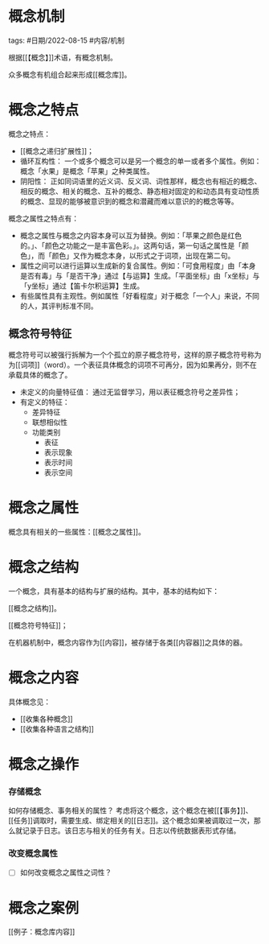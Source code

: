 # 概念机制

tags: #日期/2022-08-15 #内容/机制 

根据[[【概念】]]术语，有概念机制。

众多概念有机组合起来形成[[概念库]]。

# 概念之特点


概念之特点：
-   [[概念之递归扩展性]]；
- 循环互构性：
  一个或多个概念可以是另一个概念的单一或者多个属性。例如：概念「水果」是概念「苹果」之种类属性。
- 阴阳性：
  正如同词语里的近义词、反义词、词性那样，概念也有相近的概念、相反的概念、相关的概念、互补的概念、静态相对固定的和动态具有变动性质的概念、显现的能够被意识到的概念和潜藏而难以意识的的概念等等。

概念之属性之特点有：
- 概念之属性与概念之内容本身可以互为替换。例如：「苹果之颜色是红色的。」、「颜色之功能之一是丰富色彩。」。这两句话，第一句话之属性是「颜色」，而「颜色」又作为概念本身，以形式之于词项，出现在第二句。
- 属性之间可以进行运算以生成新的复合属性。例如：「可食用程度」由「本身是否有毒」与「是否干净」通过【与运算】生成。「平面坐标」由「x坐标」与「y坐标」通过【笛卡尔积运算】生成。
- 有些属性具有主观性。例如属性「好看程度」对于概念「一个人」来说，不同的人，其评判标准不同。



## 概念符号特征


概念符号可以被强行拆解为一个个孤立的原子概念符号，这样的原子概念符号称为为[[词项]]（word）。一个表征具体概念的词项不可再分，因为如果再分，则不在承载具体的概念了。

- 未定义的向量特征值：
	通过无监督学习，用以表征概念符号之差异性；
- 有定义的特征：
	- 差异特征
	- 联想相似性
	- 功能类别
		- 表征
		- 表示现象
		- 表示时间
		- 表示空间


# 概念之属性

概念具有相关的一些属性：[[概念之属性]]。



# 概念之结构

一个概念，具有基本的结构与扩展的结构。其中，基本的结构如下：


[[概念之结构]]。

[[概念符号特征]]；

在机器机制中，概念内容作为[[内容]]，被存储于各类[[内容器]]之具体的器。



# 概念之内容

具体概念见：
- [[收集各种概念]]
- [[收集各种语言之结构]]



# 概念之操作

### 存储概念

如何存储概念、事务相关的属性？
考虑将这个概念，这个概念在被[[【事务】]]、[[任务]]调取时，需要生成、绑定相关的[[日志]]。这个概念如果被调取过一次，那么就记录于日志。该日志与相关的任务有关。日志以传统数据表形式存储。

### 改变概念属性


- [ ] 如何改变概念之属性之词性？




# 概念之案例


[[例子：概念库内容]]
